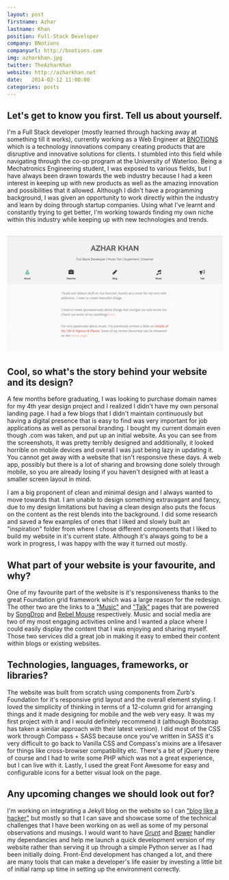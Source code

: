 ```yaml
---
layout: post
firstname: Azhar
lastname: Khan
position: Full-Stack Developer
company: BNotions
companyurl: http://bnotions.com
img: azharkhan.jpg
twitter: TheAzharKhan
website: http://azharkhan.net
date:   2014-02-12 11:00:00
categories: posts
---
```


## Let's get to know you first. Tell us about yourself.

I'm a Full Stack developer (mostly learned through hacking away at something till it works), currently working as a Web Engineer at [BNOTIONS](http://www.bnotions.com) which is a technology innovations company creating products that are disruptive and innovative solutions for clients. I stumbled into this field while navigating through the co-op program at the University of Waterloo. Being a Mechatronics Engineering student, I was exposed to various fields, but I have always been drawn towards the web industry because I had a keen interest in keeping up with new products as well as the amazing innovation and possibilities that it allowed. Although I didn't have a programming background, I was given an opportunity to work directly within the industry and learn by doing through startup companies. Using what I've learnt and constantly trying to get better, I'm working towards finding my own niche within this industry while keeping up with new technologies and trends.

## ![screenshot](/images/screenshots/azharkhan.jpg)

## Cool, so what's the story behind your website and its design?

 A few months before graduating, I was looking to purchase domain names for my 4th year design project and I realized I didn't have my own personal landing page. I had a few blogs that I didn't maintain continuously but having a digital presence that is easy to find was very important for job applications as well as personal branding. I bought my current domain even though .com was taken, and put up an initial website. As you can see from the screenshots, it was pretty terribly designed and additionally, it looked horrible on mobile devices and overall I was just being lazy in updating it. You cannot get away with a website that isn't responsive these days. A web app, possibly but there is a lot of sharing and browsing done solely through mobile, so you are already losing if you haven't designed with at least a smaller screen layout in mind.

 I am a big proponent of clean and minimal design and I always wanted to move towards that. I am unable to design something extravagant and fancy, due to my design limitations but having a clean design also puts the focus on the content as the rest blends into the background. I did some research and saved a few examples of ones that I liked and slowly built an "inspiration" folder from where I chose different components that I liked to build my website in it's current state. Although it's always going to be a work in progress, I was happy with the way it turned out mostly.

## What part of your website is your favourite, and why?

One of my favourite part of the website is it's responsiveness thanks to the great Foundation grid framework which was a large reason for the redesign. The other two are the links to a ["Music"](http://www.azharkhan.net/music) and ["Talk"](http://www.azharkhan.net/talk) pages that are powered by [SongDrop](http://www.songdrop.com) and [Rebel Mouse](http://www.rebelmouse.com) respectively. Music and social media are two of my most engaging activities online and I wanted a place where I could easily display the content that I was enjoying and sharing myself. Those two services did a great job in making it easy to embed their content within blogs or existing websites.

## Technologies, languages, frameworks, or libraries?

The website was built from scratch using components from Zurb's Foundation for it's responsive grid layout and the overall element styling. I loved the simplicity of thinking in terms of a 12-column grid for arranging things and it made designing for mobile and the web very easy. It was my first project with it and I would definitely recommend it (although Bootstrap has taken a similar approach with their latest version). I did most of the CSS work through Compass + SASS because once you've written in SASS it's very difficult to go back to Vanilla CSS and Compass's mixins are a lifesaver for things like cross-browser compatibility etc. There's a bit of jQuery there of course and I had to write some PHP which was not a great experience, but I can live with it. Lastly, I used the great Font Awesome for easy and configurable icons for a better visual look on the page.

## Any upcoming changes we should look out for?

I'm working on integrating a Jekyll blog on the website so I can ["blog like a hacker"](http://tom.preston-werner.com/2008/11/17/blogging-like-a-hacker.html) but mostly so that I can save and showcase some of the technical challenges that I have been working on as well as some of my personal observations and musings. I would want to have [Grunt](http://gruntjs.com) and [Bower](http://bower.io) handler my dependancies and help me launch a quick development version of my website rather than serving it up through a simple Python server as I had been initially doing. Front-End development has changed a lot, and there are many tools that can make a developer's life easier by investing a little bit of initial ramp up time in setting up the environment correctly.
